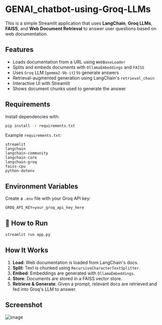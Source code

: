 # GENAI_chatbot-using-Groq-LLMs

This is a simple Streamlit application that uses **LangChain**, **Groq LLMs**, **FAISS**, and **Web Document Retrieval** to answer user questions based on web documentation.

## Features

* Loads documentation from a URL using `WebBaseLoader`
* Splits and embeds documents with `OllamaEmbeddings` and `FAISS`
* Uses `Groq` LLM (`gemma2-9b-it`) to generate answers
* Retrieval-augmented generation using LangChain's `retrieval_chain`
* Interactive UI with Streamlit
* Shows document chunks used to generate the answer

## Requirements

Install dependencies with:

```bash
pip install -r requirements.txt
```

Example `requirements.txt`:

```
streamlit
langchain
langchain-community
langchain-core
langchain-groq
faiss-cpu
python-dotenv
```

## Environment Variables

Create a `.env` file with your Groq API key:

```
GROQ_API_KEY=your_groq_api_key_here
```

## 🏁 How to Run

```bash
streamlit run app.py
```

## How It Works

1. **Load**: Web documentation is loaded from LangChain's docs.
2. **Split**: Text is chunked using `RecursiveCharacterTextSplitter`.
3. **Embed**: Embeddings are generated with `OllamaEmbeddings`.
4. **Store**: Documents are stored in a FAISS vector store.
5. **Retrieve & Generate**: Given a prompt, relevant docs are retrieved and fed into Groq's LLM to answer.

## Screenshot
![image](https://github.com/user-attachments/assets/bd0956c3-0ef4-47de-be38-637e7de9d8b9)


